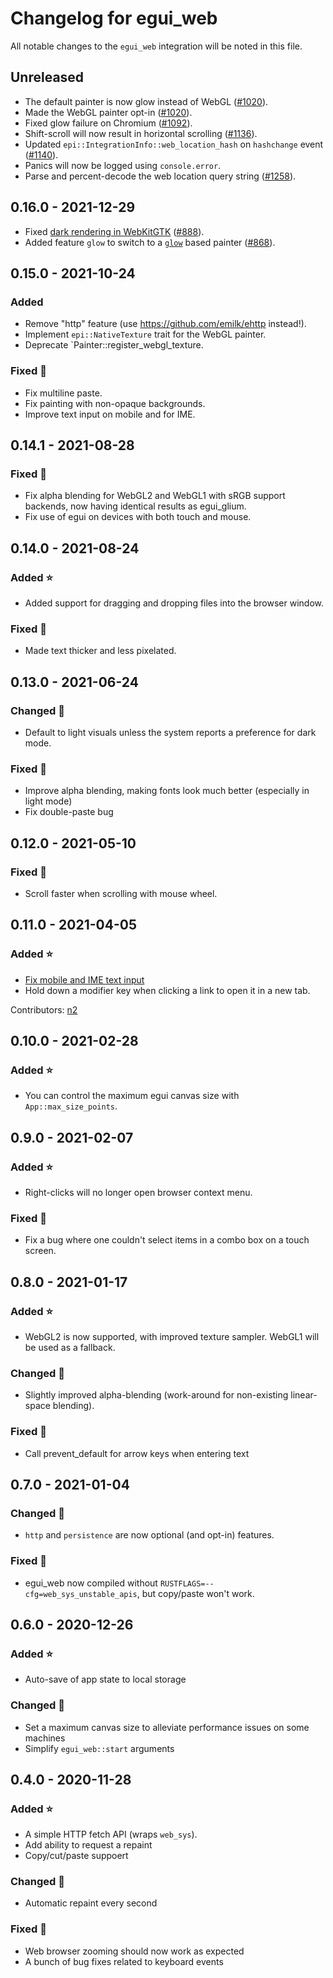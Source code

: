 # Changelog for egui_web

All notable changes to the `egui_web` integration will be noted in this file.


## Unreleased
* The default painter is now glow instead of WebGL ([#1020](https://github.com/emilk/egui/pull/1020)).
* Made the WebGL painter opt-in ([#1020](https://github.com/emilk/egui/pull/1020)).
* Fixed glow failure on Chromium ([#1092](https://github.com/emilk/egui/pull/1092)).
* Shift-scroll will now result in horizontal scrolling ([#1136](https://github.com/emilk/egui/pull/1136)).
* Updated `epi::IntegrationInfo::web_location_hash` on `hashchange` event ([#1140](https://github.com/emilk/egui/pull/1140)).
* Panics will now be logged using `console.error`.
* Parse and percent-decode the web location query string ([#1258](https://github.com/emilk/egui/pull/1258)).


## 0.16.0 - 2021-12-29
* Fixed [dark rendering in WebKitGTK](https://github.com/emilk/egui/issues/794) ([#888](https://github.com/emilk/egui/pull/888/)).
* Added feature `glow` to switch to a [`glow`](https://github.com/grovesNL/glow) based painter ([#868](https://github.com/emilk/egui/pull/868)).


## 0.15.0 - 2021-10-24
### Added
* Remove "http" feature (use https://github.com/emilk/ehttp instead!).
* Implement `epi::NativeTexture` trait for the WebGL painter.
* Deprecate `Painter::register_webgl_texture.

### Fixed 🐛
* Fix multiline paste.
* Fix painting with non-opaque backgrounds.
* Improve text input on mobile and for IME.


## 0.14.1 - 2021-08-28
### Fixed 🐛
* Fix alpha blending for WebGL2 and WebGL1 with sRGB support backends, now having identical results as egui_glium.
* Fix use of egui on devices with both touch and mouse.


## 0.14.0 - 2021-08-24
### Added ⭐
* Added support for dragging and dropping files into the browser window.

### Fixed 🐛
* Made text thicker and less pixelated.


## 0.13.0 - 2021-06-24
### Changed 🔧
* Default to light visuals unless the system reports a preference for dark mode.

### Fixed 🐛
* Improve alpha blending, making fonts look much better (especially in light mode)
* Fix double-paste bug


## 0.12.0 - 2021-05-10
### Fixed 🐛
* Scroll faster when scrolling with mouse wheel.


## 0.11.0 - 2021-04-05
### Added ⭐
* [Fix mobile and IME text input](https://github.com/emilk/egui/pull/253)
* Hold down a modifier key when clicking a link to open it in a new tab.

Contributors: [n2](https://github.com/n2)


## 0.10.0 - 2021-02-28
### Added ⭐
* You can control the maximum egui canvas size with `App::max_size_points`.


## 0.9.0 - 2021-02-07
### Added ⭐
* Right-clicks will no longer open browser context menu.

### Fixed 🐛
* Fix a bug where one couldn't select items in a combo box on a touch screen.


## 0.8.0 - 2021-01-17
### Added ⭐
* WebGL2 is now supported, with improved texture sampler. WebGL1 will be used as a fallback.

### Changed 🔧
* Slightly improved alpha-blending (work-around for non-existing linear-space blending).

### Fixed 🐛
* Call prevent_default for arrow keys when entering text


## 0.7.0 - 2021-01-04
### Changed 🔧
* `http` and `persistence` are now optional (and opt-in) features.

### Fixed 🐛
* egui_web now compiled without `RUSTFLAGS=--cfg=web_sys_unstable_apis`, but copy/paste won't work.


## 0.6.0 - 2020-12-26
### Added ⭐
* Auto-save of app state to local storage

### Changed 🔧
* Set a maximum canvas size to alleviate performance issues on some machines
* Simplify `egui_web::start` arguments


## 0.4.0 - 2020-11-28
### Added ⭐
* A simple HTTP fetch API (wraps `web_sys`).
* Add ability to request a repaint
* Copy/cut/paste suppoert

### Changed 🔧
* Automatic repaint every second

### Fixed 🐛
* Web browser zooming should now work as expected
* A bunch of bug fixes related to keyboard events
